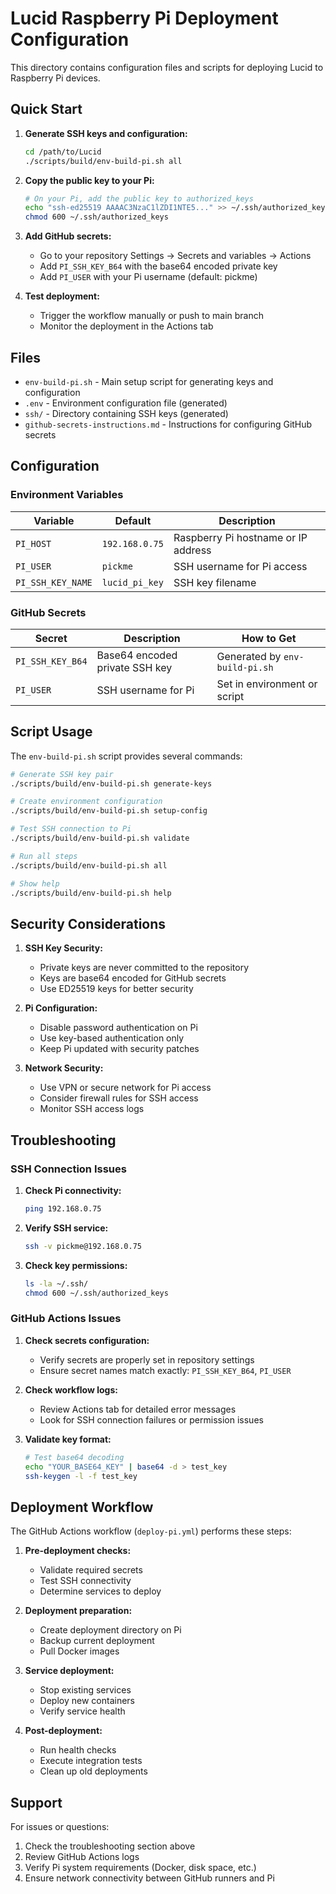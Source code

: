 # Lucid Raspberry Pi Deployment Configuration

This directory contains configuration files and scripts for deploying Lucid to Raspberry Pi devices.

## Quick Start

1. **Generate SSH keys and configuration:**
   ```bash
   cd /path/to/Lucid
   ./scripts/build/env-build-pi.sh all
   ```

2. **Copy the public key to your Pi:**
   ```bash
   # On your Pi, add the public key to authorized_keys
   echo "ssh-ed25519 AAAAC3NzaC1lZDI1NTE5..." >> ~/.ssh/authorized_keys
   chmod 600 ~/.ssh/authorized_keys
   ```

3. **Add GitHub secrets:**
   - Go to your repository Settings → Secrets and variables → Actions
   - Add `PI_SSH_KEY_B64` with the base64 encoded private key
   - Add `PI_USER` with your Pi username (default: pickme)

4. **Test deployment:**
   - Trigger the workflow manually or push to main branch
   - Monitor the deployment in the Actions tab

## Files

- `env-build-pi.sh` - Main setup script for generating keys and configuration
- `.env` - Environment configuration file (generated)
- `ssh/` - Directory containing SSH keys (generated)
- `github-secrets-instructions.md` - Instructions for configuring GitHub secrets

## Configuration

### Environment Variables

| Variable | Default | Description |
|----------|---------|-------------|
| `PI_HOST` | `192.168.0.75` | Raspberry Pi hostname or IP address |
| `PI_USER` | `pickme` | SSH username for Pi access |
| `PI_SSH_KEY_NAME` | `lucid_pi_key` | SSH key filename |

### GitHub Secrets

| Secret | Description | How to Get |
|--------|-------------|------------|
| `PI_SSH_KEY_B64` | Base64 encoded private SSH key | Generated by `env-build-pi.sh` |
| `PI_USER` | SSH username for Pi | Set in environment or script |

## Script Usage

The `env-build-pi.sh` script provides several commands:

```bash
# Generate SSH key pair
./scripts/build/env-build-pi.sh generate-keys

# Create environment configuration
./scripts/build/env-build-pi.sh setup-config

# Test SSH connection to Pi
./scripts/build/env-build-pi.sh validate

# Run all steps
./scripts/build/env-build-pi.sh all

# Show help
./scripts/build/env-build-pi.sh help
```

## Security Considerations

1. **SSH Key Security:**
   - Private keys are never committed to the repository
   - Keys are base64 encoded for GitHub secrets
   - Use ED25519 keys for better security

2. **Pi Configuration:**
   - Disable password authentication on Pi
   - Use key-based authentication only
   - Keep Pi updated with security patches

3. **Network Security:**
   - Use VPN or secure network for Pi access
   - Consider firewall rules for SSH access
   - Monitor SSH access logs

## Troubleshooting

### SSH Connection Issues

1. **Check Pi connectivity:**
   ```bash
   ping 192.168.0.75
   ```

2. **Verify SSH service:**
   ```bash
   ssh -v pickme@192.168.0.75
   ```

3. **Check key permissions:**
   ```bash
   ls -la ~/.ssh/
   chmod 600 ~/.ssh/authorized_keys
   ```

### GitHub Actions Issues

1. **Check secrets configuration:**
   - Verify secrets are properly set in repository settings
   - Ensure secret names match exactly: `PI_SSH_KEY_B64`, `PI_USER`

2. **Check workflow logs:**
   - Review Actions tab for detailed error messages
   - Look for SSH connection failures or permission issues

3. **Validate key format:**
   ```bash
   # Test base64 decoding
   echo "YOUR_BASE64_KEY" | base64 -d > test_key
   ssh-keygen -l -f test_key
   ```

## Deployment Workflow

The GitHub Actions workflow (`deploy-pi.yml`) performs these steps:

1. **Pre-deployment checks:**
   - Validate required secrets
   - Test SSH connectivity
   - Determine services to deploy

2. **Deployment preparation:**
   - Create deployment directory on Pi
   - Backup current deployment
   - Pull Docker images

3. **Service deployment:**
   - Stop existing services
   - Deploy new containers
   - Verify service health

4. **Post-deployment:**
   - Run health checks
   - Execute integration tests
   - Clean up old deployments

## Support

For issues or questions:

1. Check the troubleshooting section above
2. Review GitHub Actions logs
3. Verify Pi system requirements (Docker, disk space, etc.)
4. Ensure network connectivity between GitHub runners and Pi
